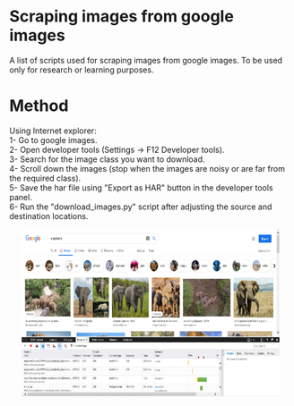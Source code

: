 # Scraping images from google images
A list of scripts used for scraping images from google images.
To be used only for research or learning purposes.

# Method
Using Internet explorer:   
1- Go to google images.  
2- Open developer tools (Settings -> F12 Developer tools).  
3- Search for the image class you want to download.  
4- Scroll down the images (stop when the images are noisy or are far from the required class).  
5- Save the har file using "Export as HAR" button in the developer tools panel.  
6- Run the "download_images.py" script after adjusting the source and destination locations.  

<p align="center">
  <img width="460" height="300" src="https://github.com/MarounHaddad/Scraping-images-from-google-images/blob/main/images/internet%20explorer%20example.PNG">
</p>
